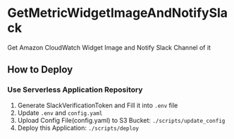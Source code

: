 GetMetricWidgetImageAndNotifySlack
=====

Get Amazon CloudWatch Widget Image and Notify Slack Channel of it

## How to Deploy
### Use Serverless Application Repository

1. Generate SlackVerificationToken and Fill it into `.env` file
2. Update `.env` and `config.yaml`
3. Upload Config File(config.yaml) to S3 Bucket: `./scripts/update_config`
4. Deploy this Application: `./scripts/deploy`
